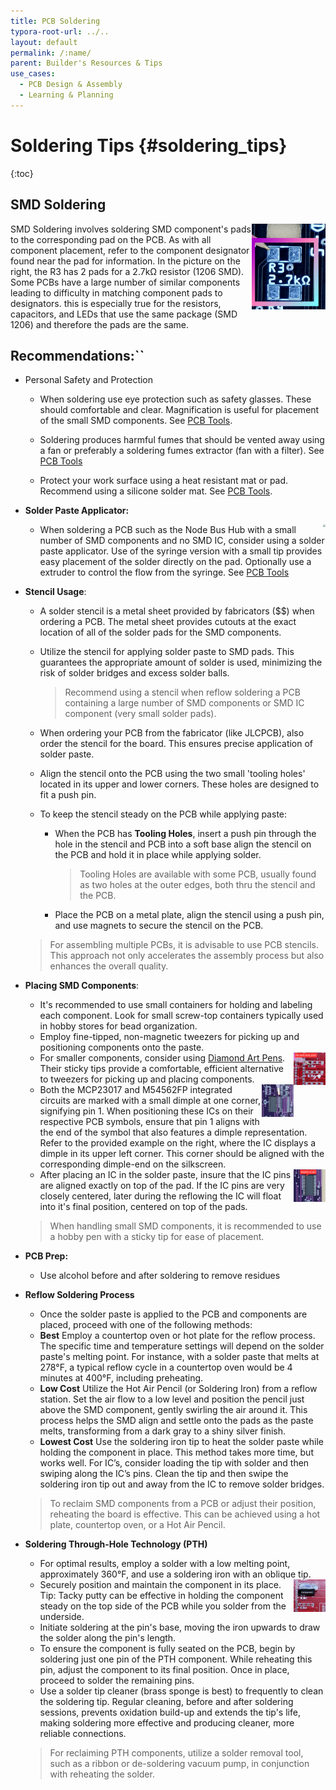 ```yaml
---
title: PCB Soldering
typora-root-url: ../..
layout: default
permalink: /:name/
parent: Builder's Resources & Tips
use_cases:
  - PCB Design & Assembly
  - Learning & Planning
---
```

# Soldering Tips {#soldering_tips}
{:toc}
## SMD Soldering

<img src="/assets/images/howto/SMD_Pads.jpg" style="zoom:15%;float:right" />SMD Soldering involves soldering SMD component's pads to the corresponding pad on the PCB.  As with all component placement, refer to the component designator found near the pad for information.  In the picture on the right, the R3 has 2 pads for a 2.7k&Omega; resistor (1206 SMD).  Some PCBs have a large number of similar components leading to difficulty in matching component pads to designators.  this is especially true for the resistors, capacitors, and LEDs that use the same package (SMD 1206) and therefore the pads are the same. 

## Recommendations:``

- Personal Safety and Protection
  
  - When soldering use eye protection such as safety glasses.  These should comfortable and clear.  Magnification is useful for placement of the small SMD components.  See [PCB Tools](pcb_tools). 
  
  - Soldering produces harmful fumes that should be vented away using a fan or preferably a soldering fumes extractor (fan with a filter).  See [PCB Tools](pcb_tools)
  
  - Protect your work surface using a heat resistant mat or pad.  Recommend using a silicone solder mat.  See [PCB Tools](pcb_tools).
  
- **Solder Paste Applicator:**

  - <img src="/assets/images/howto/SMD_Pad_Soldering.gif" style="zoom:25%; float:right" />When soldering a  PCB such as the Node Bus Hub with a small number of SMD components and no SMD IC, consider using a solder paste applicator.  Use of the syringe version with a small tip provides easy placement of the solder directly on the pad.  Optionally use a extruder to control the flow from the syringe.  See [PCB Tools](pcb_tools)

- **Stencil Usage**:

  - A solder stencil is a metal sheet provided by fabricators ($$) when ordering a PCB.  The metal sheet provides cutouts at the exact location of all of the solder pads for the SMD components. 

  - Utilize the stencil for applying solder paste to SMD pads. This guarantees the appropriate amount of solder is used, minimizing the risk of solder bridges and excess solder balls.

    > Recommend using a stencil when reflow soldering a PCB containing a large number of SMD components or SMD IC component (very small solder pads).

  - When ordering your PCB from the fabricator (like JLCPCB), also order the stencil for the board. This ensures precise application of solder paste.

  - Align the stencil onto the PCB using the two small 'tooling holes' located in its upper and lower corners. These holes are designed to fit a push pin.

  - To keep the stencil steady on the PCB while applying paste:
    - When the PCB has **Tooling Holes**, insert a push pin through the  hole in the stencil and PCB into a soft base align the stencil on the PCB and hold it in place while applying solder.
    
      > Tooling Holes are available with some PCB, usually found as two holes at the outer edges, both thru the stencil and the PCB.
    
    - Place the PCB on a metal plate, align the stencil using a push pin, and use magnets to secure the stencil on the PCB.

  > For assembling multiple PCBs, it is advisable to use PCB stencils. This approach not only accelerates the assembly process but also enhances the overall quality.

- **Placing SMD Components**:
  - It's recommended to use small containers for holding and labeling each component. Look for small screw-top containers typically used in hobby stores for bead organization.
  - Employ fine-tipped, non-magnetic tweezers for picking up and positioning components onto the paste.
  - <img src="/assets/images/howto/SMD_Pen_Placement.jpg" style="zoom:5%; float:right" />For smaller components, consider using [Diamond Art Pens](https://www.amazon.com/s?k=diamond+art+pens&crid=3CGOCIAJB57SE&sprefix=diamond+art+pens%2Caps%2C141&ref=nb_sb_noss_1). Their sticky tips provide a comfortable, efficient alternative to tweezers for picking up and placing components.
  - <img src="/assets/images/howto/IC_Orientation.jpg" style="zoom:5%; float:right" />Both the MCP23017 and M54562FP integrated circuits are marked with a small dimple at one corner, signifying pin 1. When positioning these ICs on their respective PCB symbols, ensure that pin 1 aligns with the end of the symbol that also features a dimple representation. Refer to the provided example on the right, where the IC displays a dimple in its upper left corner. This corner should be aligned with the corresponding dimple-end on the silkscreen.
  - <img src="/assets/images/howto/IC_Place_In_Solder_Paste.jpg" style="zoom:5%; float:right" />After placing an IC in the solder paste, insure that the IC pins are aligned exactly on top of the pad.  If the IC pins are very closely centered, later during the reflowing the IC will float into it's final position, centered on top of the pads.

  > When handling small SMD components, it is recommended to use a hobby pen with a sticky tip for ease of placement.

- **PCB Prep:**
  - Use alcohol before and after soldering to remove residues

- **Reflow Soldering Process**
  - Once the solder paste is applied to the PCB and components are placed, proceed with one of the following methods:
  - **Best** Employ a countertop oven or hot plate for the reflow process. The specific time and temperature settings will depend on the solder paste's melting point. For instance, with a solder paste that melts at 278°F, a typical reflow cycle in a countertop oven would be 4 minutes at 400°F, including preheating.
  - **Low Cost** Utilize the Hot Air Pencil (or Soldering Iron) from a reflow station. Set the air flow to a low level and position the pencil just above the SMD component, gently swirling the air around it. This process helps the SMD align and settle onto the pads as the paste melts, transforming from a dark gray to a shiny silver finish.
  - **Lowest Cost** Use the soldering iron tip to heat the solder paste while holding the component in place.  This method takes more time, but works well.  For IC’s, consider loading the tip with solder and then swiping along the IC’s pins.  Clean the tip and then swipe the soldering iron tip out and away from the IC to remove solder bridges.

  > To reclaim SMD components from a PCB or adjust their position, reheating the board is effective. This can be achieved using a hot plate, countertop oven, or a Hot Air Pencil.

- **Soldering Through-Hole Technology (PTH)**
  - For optimal results, employ a solder with a low melting point, approximately 360°F, and use a soldering iron with an oblique tip.
  - <img src="/assets/images/howto/PTH_Putty.jpg" style="zoom:5%; float:right" />Securely position and maintain the component in its place. Tip: Tacky putty can be effective in holding the component steady on the top side of the PCB while you solder from the underside.
  - Initiate soldering at the pin's base, moving the iron upwards to draw the solder along the pin's length.
  - To ensure the component is fully seated on the PCB, begin by soldering just one pin of the PTH component. While reheating this pin, adjust the component to its final position. Once in place, proceed to solder the remaining pins.
  - Use a solder tip cleaner (brass sponge is best) to frequently to clean the soldering tip.  Regular cleaning, before and after soldering sessions, prevents oxidation build-up and extends the tip's life, making soldering more effective and producing cleaner, more reliable connections.

  > For reclaiming PTH components, utilize a solder removal tool, such as a ribbon or de-soldering vacuum pump, in conjunction with reheating the solder.

 
